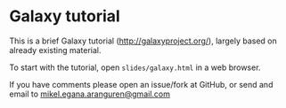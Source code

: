 Galaxy tutorial
===============

This is a brief Galaxy tutorial (http://galaxyproject.org/), largely based on already existing material.

To start with the tutorial, open `slides/galaxy.html` in a web browser.

If you have comments please open an issue/fork at GitHub, or send and email to mikel.egana.aranguren@gmail.com